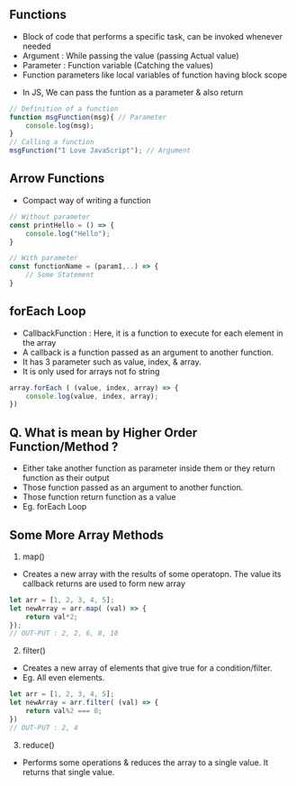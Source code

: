 ## Functions
- Block of code that performs a specific task, can be invoked whenever needed
- Argument : While passing the value (passing Actual value)
- Parameter : Function variable (Catching the values)
- Function parameters like local variables of function having block scope
* In JS, We can pass the funtion as a parameter & also return 
```js
// Definition of a function
function msgFunction(msg){ // Parameter
    console.log(msg);
}
// Calling a function
msgFunction("I Love JavaScript"); // Argument
```
## Arrow Functions
- Compact way of writing a function
```js
// Without parameter
const printHello = () => {
    console.log("Hello");
}

// With parameter
const functionName = (param1,..) => {
    // Some Statement
}
```
## forEach Loop
- CallbackFunction : Here, it is a function to execute for each element in the array
- A callback is a function passed as an argument to another function.
- It has 3 parameter such as value, index, & array.
- It is only used for arrays not fo string
```js
array.forEach ( (value, index, array) => {
    console.log(value, index, array);
})
```
## Q. What is mean by Higher Order Function/Method ?
- Either take another function as parameter inside them or they return function as their output 
- Those function passed as an argument to another function.
- Those function return function as a value
- Eg. forEach Loop

## Some More Array Methods
1. map()
- Creates a new array with the results of some operatopn. The value its callback returns are used to form new array
```js
let arr = [1, 2, 3, 4, 5];
let newArray = arr.map( (val) => {
    return val*2;
});
// OUT-PUT : 2, 2, 6, 8, 10
```
2. filter()
- Creates a new array of elements that give true for a condition/filter.
- Eg. All even elements.
```js
let arr = [1, 2, 3, 4, 5];
let newArray = arr.filter( (val) => {
    return val%2 === 0;
})
// OUT-PUT : 2, 4
```
3. reduce()
- Performs some operations & reduces the array to a single value. It returns that single value.
```js

```
